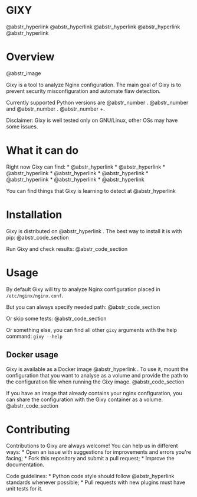 # GIXY

@abstr_hyperlink @abstr_hyperlink @abstr_hyperlink @abstr_hyperlink @abstr_hyperlink 

# Overview

@abstr_image 

Gixy is a tool to analyze Nginx configuration. The main goal of Gixy is to prevent security misconfiguration and automate flaw detection.

Currently supported Python versions are @abstr_number . @abstr_number and @abstr_number . @abstr_number +.

Disclaimer: Gixy is well tested only on GNU/Linux, other OSs may have some issues.

# What it can do

Right now Gixy can find: * @abstr_hyperlink * @abstr_hyperlink * @abstr_hyperlink * @abstr_hyperlink * @abstr_hyperlink * @abstr_hyperlink * @abstr_hyperlink * @abstr_hyperlink 

You can find things that Gixy is learning to detect at @abstr_hyperlink 

# Installation

Gixy is distributed on @abstr_hyperlink . The best way to install it is with pip: @abstr_code_section 

Run Gixy and check results: @abstr_code_section 

# Usage

By default Gixy will try to analyze Nginx configuration placed in `/etc/nginx/nginx.conf`.

But you can always specify needed path: @abstr_code_section 

Or skip some tests: @abstr_code_section 

Or something else, you can find all other `gixy` arguments with the help command: `gixy --help`

## Docker usage

Gixy is available as a Docker image @abstr_hyperlink . To use it, mount the configuration that you want to analyse as a volume and provide the path to the configuration file when running the Gixy image. @abstr_code_section 

If you have an image that already contains your nginx configuration, you can share the configuration with the Gixy container as a volume. @abstr_code_section 

# Contributing

Contributions to Gixy are always welcome! You can help us in different ways: * Open an issue with suggestions for improvements and errors you're facing; * Fork this repository and submit a pull request; * Improve the documentation.

Code guidelines: * Python code style should follow @abstr_hyperlink standards whenever possible; * Pull requests with new plugins must have unit tests for it.
